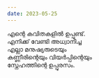 ```yaml
---
date: 2023-05-25
---
```


എന്റെ കവിതകളിൽ ഉപ്പുണ്ട്.  
എനിക്ക് വേണ്ടി അധ്വാനിച്ച  
എല്ലാ മനുഷ്യരുടെയും  
കണ്ണീരിന്റെയും വിയർപ്പിന്റെയും  
സ്നേഹത്തിന്റെ ഉപ്പുരസം.


